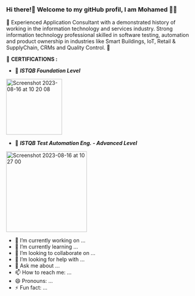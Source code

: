 ### Hi there!👋 Welcome to my gitHub profil, I am Mohamed :man_technologist:


:handshake: Experienced Application Consultant with a demonstrated history of working in the information technology and services industry. Strong information technology professional skilled in software testing, automation and product ownership in industries like Smart Buildings, IoT, Retail & SupplyChain, CRMs and Quality Control. :handshake:

:medal_sports: **CERTIFICATIONS :**



- :ticket: **_ISTQB Foundation Level_**

<a href="https://www.istqb.org/certifications/certified-tester-foundation-level-v3-1"> <img width="150" alt="Screenshot 2023-08-16 at 10 20 08" src="https://github.com/QA-MHA/QA-MHA/assets/62247967/54da7bcc-41ad-4a84-8b3a-b593a5b10eb5" height="150"> </a>

- :ticket: **_ISTQB Test Automation Eng. - Advanced Level_**

<a href=”[https://www.google.com](https://www.istqb.org/certifications/test-automation-engineer)“> <img width="217" alt="Screenshot 2023-08-16 at 10 27 00" src="https://github.com/QA-MHA/QA-MHA/assets/62247967/414aab16-4ea3-47cc-bb49-87fe3c8a2ffe"> </a>





- 🔭 I’m currently working on ...
- 🌱 I’m currently learning ...
- 👯 I’m looking to collaborate on ...
- 🤔 I’m looking for help with ...
- 💬 Ask me about ...
- 📫 How to reach me: ...
- 😄 Pronouns: ...
- ⚡ Fun fact: ...

<!--
**QA-MHA/QA-MHA** is a ✨ _special_ ✨ repository because its `README.md` (this file) appears on your GitHub profile.

Here are some ideas to get you started:

- 🔭 I’m currently working on ...
- 🌱 I’m currently learning ...
- 👯 I’m looking to collaborate on ...
- 🤔 I’m looking for help with ...
- 💬 Ask me about ...
- 📫 How to reach me: ...
- 😄 Pronouns: ...
- ⚡ Fun fact: ...
-->

